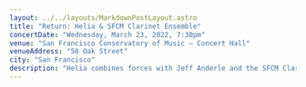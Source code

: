```yaml
---
layout: ../../layouts/MarkdownPostLayout.astro
title: "Return: ​Helia & SFCM Clarinet Ensemble"
concertDate: "Wednesday, March 23, 2022, 7:30pm"
venue: "San Francisco Conservatory of Music – Concert Hall"
venueAddress: "50 Oak Street"
city: "San Francisco"
description: "Helia combines forces with Jeff Anderle and the SFCM Clarinet Ensemble to premiere four newly-commissioned large clarinet ensemble works by composers Theresa Wong, Shawne Workman, Emma Logan, and Julie Barwick."
---
```

